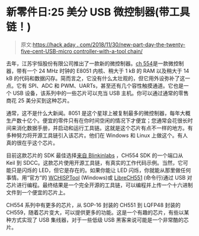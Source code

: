 # 新零件日:25 美分 USB 微控制器(带工具链！)

> 原文:[https://hack aday . com/2018/11/30/new-part-day-the-twenty-five-cent-USB-micro controller-with-a-tool chain/](https://hackaday.com/2018/11/30/new-part-day-the-twenty-five-cent-usb-microcontroller-with-a-toolchain/)

去年，江苏宇恒股份有限公司推出了一款新的微控制器。[ch 554](http://www.wch.cn/products/CH554.html)是一款微控制器，带有一个 24 MHz 时钟的 E8051 内核、稍大于 1 kB 的 RAM 以及稍大于 14 kB 的代码和数据闪存。简而言之，它没有什么太壮观的，但它用外设弥补了这一点。它有 SPI、ADC 和 PWM、UARTs，甚至还有几个容性触摸通道。它也是一个 USB 设备，该系列中的一些芯片可以充当 USB 主机。你可以通过通常的零售商花 25 美分买到这种芯片。

通常，这不是什么大新闻。8051 是这个星球上被复制最多的微控制器，每年大概生产数十亿个。便宜的零件只有在你时间空闲的情况下才便宜；您通常会花很长时间来消化数据手册，并启动和运行工具链。这就是这个芯片有点不一样的地方。有多种努力将开源工具链引入该芯片。他们在 Windows 和 Linux 上做这个。有人真的很在乎这个芯片。

目前这款芯片的 SDK 最佳选择[来自 Blinkinlabs](https://github.com/Blinkinlabs/ch554_sdcc/) ，CH554 SDK 的一个端口从 Keil 到 SDCC。这款芯片使用开源工具链，有真实的工作代码示例。当然，它可能只是闪烁的 LED，但它是存在的。如果你能让 LED 闪烁，你就能从那里做任何事情。用“官方”的 [WCHISPTool](http://www.wch.cn/download/WCHISPTool_Setup_exe.html) (Windows)或 [LibreCH551](https://github.com/rgwan/librech551) (命令行)通过 USB 对芯片进行编程。最终结果是一个完全开源的工具链，可以编程并上传一个十六进制文件到一个便宜的芯片上。

CH554 系列中有更多的芯片，从 SOP-16 封装的 CH551 到 LQFP48 封装的 CH559，随着芯片变大，可以提供更多的功能。这是一个有趣的芯片，有些以某种方式实现了 USB 集线器，对于一些低级 USB 黑客来说可能是一个非常酷的芯片。